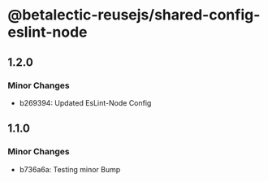 # @betalectic-reusejs/shared-config-eslint-node

## 1.2.0

### Minor Changes

- b269394: Updated EsLint-Node Config

## 1.1.0

### Minor Changes

- b736a6a: Testing minor Bump
